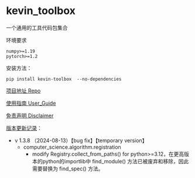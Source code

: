 # kevin_toolbox

一个通用的工具代码包集合



环境要求

```shell
numpy>=1.19
pytorch>=1.2
```

安装方法：

```shell
pip install kevin-toolbox  --no-dependencies
```



[项目地址 Repo](https://github.com/cantbeblank96/kevin_toolbox)

[使用指南 User_Guide](./notes/User_Guide.md)

[免责声明 Disclaimer](./notes/Disclaimer.md)

[版本更新记录](./notes/Release_Record.md)：

- v 1.3.8 （2024-08-13）【bug fix】【temporary version】
  - computer_science.algorithm.registration
    - modify Registry.collect_from_paths() for python>=3.12，在更高版本的python的importlib中 find_module() 方法已被废弃和移除，因此需要替换为 find_spec() 方法。
